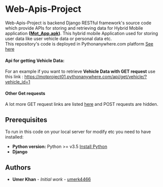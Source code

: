 # Web-Apis-Project
Web-Apis-Project is backend Django RESTful framework's source code which provide APIs for storing and retrieving data for Hybrid Mobile application <strong>([Mot_App.apk](https://github.com/umerk4466/Android-Mot-App))</strong>. This hybrid mobile Application used for storing user data like user vehicle data or personal data etc.
<br>This repository's code is deployed in Pythonanywhere.com platform [See here](https://motproject01.pythonanywhere.com/)
#### Api for getting Vehicle Data:
For an example if you want to retrieve <strong>Vehicle Data with GET request  </strong> use this link : https://motproject01.pythonanywhere.com/api/get/vehicle/?vehicle_id=1
#### Other Get requests
A lot more GET request links are listed [here](https://motproject01.pythonanywhere.com/) and POST requests are hidden.

## Prerequisites
To run in this code on your local server for modify etc you need to have installed:
* **Python version:** Python >= v3.5 [Install Python](https://www.python.org/downloads/)
* **Django**

## Authors

* **Umer Khan** - *Initial work* - [umerk4466](https://github.com/umerk4466)

